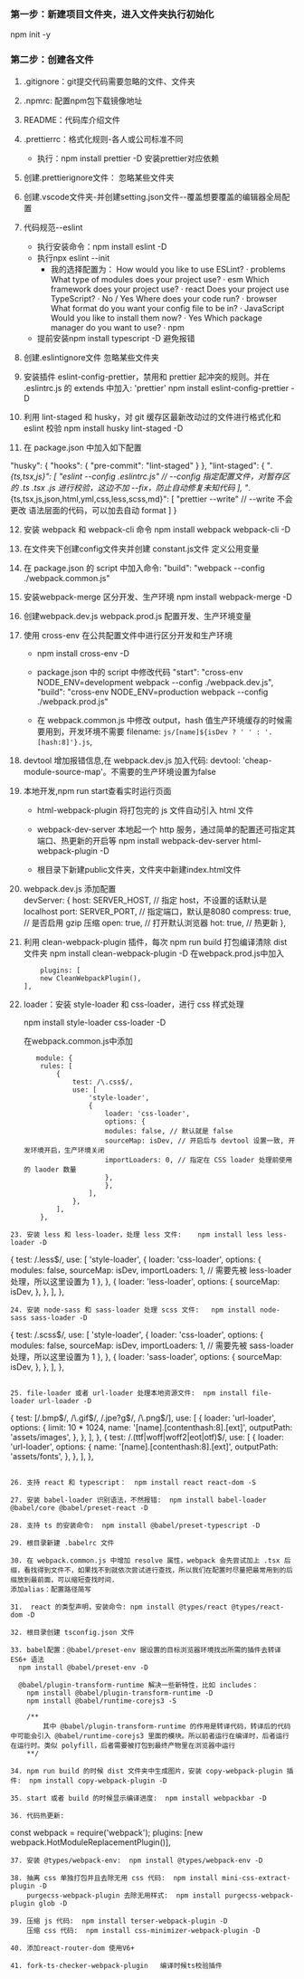### 第一步：新建项目文件夹，进入文件夹执行初始化
npm init -y

### 第二步：创建各文件
1. .gitignore：git提交代码需要忽略的文件、文件夹

2. .npmrc: 配置npm包下载镜像地址

3. README：代码库介绍文件

4. .prettierrc：格式化规则-各人或公司标准不同
    - 执行：npm install prettier -D  安装prettier对应依赖

5. 创建.prettierignore文件： 忽略某些文件夹

6. 创建.vscode文件夹-并创建setting.json文件--覆盖想要覆盖的编辑器全局配置

7. 代码规范--eslint
    - 执行安装命令：npm install eslint -D
    - 执行npx eslint --init
        - 我的选择配置为：
            How would you like to use ESLint? · problems
            What type of modules does your project use? · esm
            Which framework does your project use? · react
            Does your project use TypeScript? · No / Yes
            Where does your code run? · browser
            What format do you want your config file to be in? · JavaScript
            Would you like to install them now? · Yes
            Which package manager do you want to use? · npm
    - 提前安装npm install typescript -D  避免报错

8. 创建.eslintignore文件 忽略某些文件夹

9. 安装插件 eslint-config-prettier，禁用和 prettier 起冲突的规则。并在 .eslintrc.js 的 extends 中加入:  'prettier'
    npm install eslint-config-prettier -D

10. 利用 lint-staged 和 husky，对 git 缓存区最新改动过的文件进行格式化和 eslint 校验
    npm install husky lint-staged -D

11. 在 package.json 中加入如下配置

  "husky": {
   "hooks": {
     "pre-commit": "lint-staged"
   }
 },
 "lint-staged": {
   "*.{ts,tsx,js}": [
     "eslint --config .eslintrc.js" // --config 指定配置文件，对暂存区的 .ts .tsx .js 进行校验，这边不加 --fix，防止自动修复未知代码
   ],
   "*.{ts,tsx,js,json,html,yml,css,less,scss,md}": [
     "prettier --write" // --write 不会更改 语法层面的代码，可以加去自动 format
   ]
 }

12. 安装 webpack 和 webpack-cli 命令
    npm install webpack webpack-cli -D

13. 在文件夹下创建config文件夹并创建 constant.js文件 定义公用变量

14. 在 package.json 的 script 中加入命令:   "build": "webpack --config ./webpack.common.js"

15. 安装webpack-merge 区分开发、生产环境
    npm install webpack-merge -D

16. 创建webpack.dev.js   webpack.prod.js 配置开发、生产环境变量

17. 使用 cross-env 在公共配置文件中进行区分开发和生产环境
    - npm install cross-env -D
    - package.json 中的 script 中修改代码
        "start": "cross-env NODE_ENV=development webpack --config ./webpack.dev.js",
        "build": "cross-env NODE_ENV=production webpack --config ./webpack.prod.js"

    - 在 webpack.common.js 中修改 output，hash 值生产环境缓存的时候需要用到，开发环境不需要
        filename: `js/[name]${isDev ? ' ' : '.[hash:8]'}.js`,

18. devtool 增加报错信息,在 webpack.dev.js 加入代码:  devtool: 'cheap-module-source-map'。不需要的生产环境设置为false

19. 本地开发,npm run start查看实时运行页面
    - html-webpack-plugin 将打包完的 js 文件自动引入 html 文件
    - webpack-dev-server 本地起一个 http 服务，通过简单的配置还可指定其端口、热更新的开启等
    npm install webpack-dev-server html-webpack-plugin -D

    - 根目录下新建public文件夹，文件夹中新建index.html文件

20. webpack.dev.js 添加配置  
    devServer: {
        host: SERVER_HOST, // 指定 host，不设置的话默认是 localhost
        port: SERVER_PORT, // 指定端口，默认是8080
        compress: true, // 是否启用 gzip 压缩
        open: true, // 打开默认浏览器
        hot: true, // 热更新
    },

21. 利用 clean-webpack-plugin 插件，每次 npm run build 打包编译清除 dist 文件夹
    npm install clean-webpack-plugin -D
    在webpack.prod.js中加入   
    ```
        plugins: [
        new CleanWebpackPlugin(),
    ],
    ```
22. loader：安装 style-loader 和 css-loader，进行 css 样式处理

    npm install style-loader css-loader -D

    在webpack.common.js中添加
    ```
       module: {
        rules: [
            {
                test: /\.css$/,
                use: [
                    'style-loader',
                    {
                        loader: 'css-loader',
                        options: {
                        modules: false, // 默认就是 false
                        sourceMap: isDev, // 开启后与 devtool 设置一致, 开发环境开启，生产环境关闭
                        importLoaders: 0, // 指定在 CSS loader 处理前使用的 laoder 数量
                        },
                        },
                    ],
                },
            ],
        },
  ```
23. 安装 less 和 less-loader，处理 less 文件:    npm install less less-loader -D
```
 {
    test: /\.less$/,
    use: [
      'style-loader',
      {
        loader: 'css-loader',
        options: {
          modules: false,
          sourceMap: isDev,
          importLoaders: 1, // 需要先被 less-loader 处理，所以这里设置为 1
        },
      },
      {
        loader: 'less-loader',
        options: {
          sourceMap: isDev,
        },
      },
    ],
  },
```
24. 安装 node-sass 和 sass-loader 处理 scss 文件:   npm install node-sass sass-loader -D
```
   {
    test: /\.scss$/,
      use: [
        'style-loader',
        {
          loader: 'css-loader',
          options: {
            modules: false,
            sourceMap: isDev,
            importLoaders: 1, // 需要先被 sass-loader 处理，所以这里设置为 1
          },
        },
        {
          loader: 'sass-loader',
          options: {
            sourceMap: isDev,
          },
        },
      ],
    },
```

25. file-loader 或者 url-loader 处理本地资源文件:  npm install file-loader url-loader -D
```
  {
     test: [/\.bmp$/, /\.gif$/, /\.jpe?g$/, /\.png$/],
     use: [
       {
         loader: 'url-loader',
         options: {
           limit: 10 * 1024,
           name: '[name].[contenthash:8].[ext]',
           outputPath: 'assets/images',
         },
       },
     ],
   },
   {
     test: /\.(ttf|woff|woff2|eot|otf)$/,
     use: [
       {
         loader: 'url-loader',
         options: {
           name: '[name].[contenthash:8].[ext]',
          outputPath: 'assets/fonts',
        },
      },
    ],
  },
```

26. 支持 react 和 typescript：  npm install react react-dom -S

27. 安装 babel-loader 识别语法，不然报错:  npm install babel-loader @babel/core @babel/preset-react -D

28. 支持 ts 的安装命令:  npm install @babel/preset-typescript -D

29. 根目录新建 .babelrc 文件

30. 在 webpack.common.js 中增加 resolve 属性，webpack 会先尝试加上 .tsx 后缀，看找得到文件不，如果找不到就依次尝试进行查找，所以我们在配置时尽量把最常用到的后缀放到最前面，可以缩短查找时间.
添加alias：配置路径简写

31.  react 的类型声明，安装命令: npm install @types/react @types/react-dom -D

32. 根目录创建 tsconfig.json 文件

33. babel配置：@babel/preset-env 据设置的目标浏览器环境找出所需的插件去转译 ES6+ 语法
  npm install @babel/preset-env -D

  @babel/plugin-transform-runtime 解决一些新特性，比如 includes：  
    npm install @babel/plugin-transform-runtime -D
    npm install @babel/runtime-corejs3 -S

    /**
        其中 @babel/plugin-transform-runtime 的作用是转译代码，转译后的代码中可能会引入 @babel/runtime-corejs3 里面的模块。所以前者运行在编译时，后者运行在运行时。类似 polyfill，后者需要被打包到最终产物里在浏览器中运行
    **/

34. npm run build 的时候 dist 文件夹中生成图片，安装 copy-webpack-plugin 插件:  npm install copy-webpack-plugin -D

35. start 或者 build 的时候显示编译进度:  npm install webpackbar -D

36. 代码热更新:
```
  const webpack = require('webpack');
  plugins: [new webpack.HotModuleReplacementPlugin()],
```
37. 安装 @types/webpack-env:  npm install @types/webpack-env -D

38. 抽离 css 单独打包并且去除无用 css 代码:  npm install mini-css-extract-plugin -D
    purgecss-webpack-plugin 去除无用样式:  npm install purgecss-webpack-plugin glob -D

39. 压缩 js 代码:  npm install terser-webpack-plugin -D
    压缩 css 代码:  npm install css-minimizer-webpack-plugin -D

40. 添加react-router-dom 使用V6+

41. fork-ts-checker-webpack-plugin   编译时候ts校验插件








